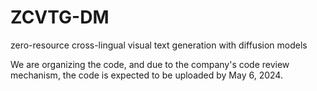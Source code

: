 # ZCVTG-DM
zero-resource cross-lingual visual text generation with diffusion models


We are organizing the code, and due to the company's code review mechanism, the code is expected to be uploaded by May 6, 2024.
